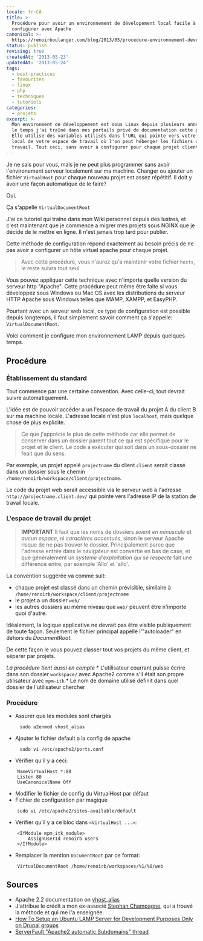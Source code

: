 ```yaml
---
locale: fr-CA
title: >-
  Procédure pour avoir un environnement de dévelopement local facile à
  configurer avec Apache
canonical: >-
  https://renoirboulanger.com/blog/2013/05/procedure-environnement-developement-local-facile-a-entretenir-avec-apache/
status: publish
revising: true
createdAt: '2013-05-23'
updatedAt: '2013-05-24'
tags:
  - best-practices
  - favourites
  - linux
  - php
  - techniques
  - tutoriels
categories:
  - projets
excerpt: >-
  Mon environment de développement est sous Linux depuis plusieurs années. Avec
  le temps j'ai traîné dans mes portails privé de documentation cette procédure.
  Elle utilise des variables utilisés dans l'URL qui pointe vers votre hôte
  local de votre espace de travail où l'on peut héberger les fichiers de
  travail. Tout ceci, sans avoir à configurer pour chaque projet client.
---
```


<p>Je ne sais pour vous, mais je ne peut plus programmer sans avoir l'environement serveur localement sur ma machine. Changer ou ajouter un fichier <code>VirtualHost</code> pour chaque nouveau projet est assez répétitif. Il doit y avoir une façon automatique de le faire?</p>

<p>Oui.</p>

<p>Ça s'appelle <code>VirtualDocumentRoot</code></p>

<p>J'ai ce tutoriel qui traîne dans mon Wiki personnel depuis des lustres, et c'est maintenant que je commence a migrer mes projets sous NGINX que je décide de le mettre en ligne. Il n'est jamais trop tard pour publier.</p>

<p>Cette méthode de configuration répond exactement au besoin précis de ne pas avoir a configurer un hôte virtuel apache pour chaque projet.</p>

<blockquote>
  <p>Avec cette procédure, vous n'aurez qu'a maintenir votre fichier <code>hosts</code>, le reste suivra tout seul.</p>
</blockquote>

<p>Vous pouvez appliquer cette technique avec n'importe quelle version du serveur http "Apache". Cette procédure peut même être faite si vous développez sous Windows ou Mac OS avec les distributions du serveur HTTP Apache sous Windows telles que MAMP, XAMPP, et EasyPHP.</p>

<p>Pourtant avec un serveur web local, ce type de configuration est possible depuis longtemps, il faut simplement savoir comment ça s'appelle: <code>VirtualDocumentRoot</code>.</p>

<p>Voici comment je configure mon environnement LAMP depuis quelques temps.</p>

<!-- more -->

<h2>Procédure</h2>

<h3>Établissement du standard</h3>

<p>Tout commence par une certaine convention. Avec celle-ci, tout devrait suivre automatiquement.</p>

<p>L'idée est de pouvoir accéder a un l'espace de travail du projet A du client B sur ma machine locale. L'adresse locale n'est plus <code>localhost</code>, mais quelque chose de plus explicite.</p>

<blockquote>
  <p>Ce que j'apprécie le plus de cette méthode car elle permet de conserver dans un dossier parent tout ce qui est spécifique pour le projet et le client. Le code a exécuter qui soit dans un sous-dossier ne feait que du sens.</p>
</blockquote>

<p>Par exemple, un projet appelé <code>projectname</code> du client <code>client</code> serait classé dans un dossier sous le chemin <code>/home/renoirb/workspace/client/projectname</code>.</p>

<p>Le code du projet web serait accessible via le serveur web à l'adresse <code>http://projectname.client.dev/</code> qui pointe vers l'adresse IP de la station de travail locale.</p>

<h3>L'espace de travail du projet</h3>

<blockquote>
  <p><strong>IMPORTANT</strong>
  Il faut que les noms de dossiers <em>soient en minuscule</em> et <em>aucun espace</em>, ni <em>caractères accentués</em>, sinon le serveur Apache risque de ne pas trouver le dossier. Principalement parce que l'adresse entrée dans le navigateur est convertie en bas de case, et que généralement un <em>système d'exploitation qui se respecte</em> fait une différence entre, par exemple 'Allo' et 'allo'.</p>
</blockquote>

<p>La convention suggérée va comme suit:</p>

<ul>
<li>chaque projet est classé dans un chemin prévisible, similaire à <code>/home/renoirb/workspace/client/projectname</code></li>
<li>le projet a un dossier <code>web/</code></li>
<li>les autres dossiers au même niveau que <code>web/</code> peuvent être n'importe quoi d'autre.</li>
</ul>

<p>Idéalement, la logique applicative ne devrait pas être visible publiquement de toute façon. Seulement le fichier principal appelle l'"autoloader" en dehors du <em>DocumentRoot</em>.</p>

<p>De cette façon le vous pouvez classer tout vos projets du même client, et séparer par projets.</p>

<p><em>La procédure tient aussi en compte</em>
* L'utilisateur courrant puisse écrire dans son dossier <code>workspace/</code> avec Apache2 comme s'il était son propre utilisateur avec <code>mpm-itk</code>
* Le nom de domaine utilisé définit dans quel dossier de l'utilisateur chercher</p>

<h3>Procédure</h3>

<ul>
<li>Assurer que les modules sont chargés</li>
</ul>

<pre><code>     sudo a2enmod vhost_alias
</code></pre>

<ul>
<li>Ajouter le fichier default a la config de apache</li>
</ul>

<pre><code>     sudo vi /etc/apache2/ports.conf
</code></pre>

<ul>
<li>Vérifier qu'il y a ceci:</li>
</ul>

<pre><code>    NameVirtualHost *:80 
    Listen 80 
    UseCanonicalName Off
</code></pre>

<ul>
<li>Modifier le fichier de config du VirtualHost par défaut</li>
<li>Fichier de configuration par magique</li>
</ul>

<pre><code>    sudo vi /etc/apache2/sites-available/default
</code></pre>

<ul>
<li>Verifier qu'il y a ce bloc dans <code>&lt;VirtualHost ...&gt;</code>:</li>
</ul>

<pre><code>    &lt;IfModule mpm_itk_module&gt;
        AssignUserId renoirb users
    &lt;/IfModule&gt;
</code></pre>

<ul>
<li>Remplacer la mention <code>DocumentRoot</code> par ce format:</li>
</ul>

<pre><code>    VirtualDocumentRoot /home/renoirb/workspaces/%1/%0/web
</code></pre>

<h2>Sources</h2>

<ul>
<li>Apache 2.2 documentation on <a href="http://httpd.apache.org/docs/2.2/mod/mod_vhost_alias.html">vhost_alias</a></li>
<li>J'attribue le crédit a mon ex-associé <a href="http://stephanchampagne.com">Stephan Champagne</a>, qui a trouvé la méthode et qui me l'a enseignée.</li>
<li><a href="http://groups.drupal.org/node/6266">How To Setup an Ubuntu LAMP Server for Development Purposes Only on Drupal groups</a></li>
<li><a href="http://serverfault.com/questions/278406/apache2-automatic-subdomains">ServerFault "Apache2 automatic Subdomains" thread</a></li>
</ul>